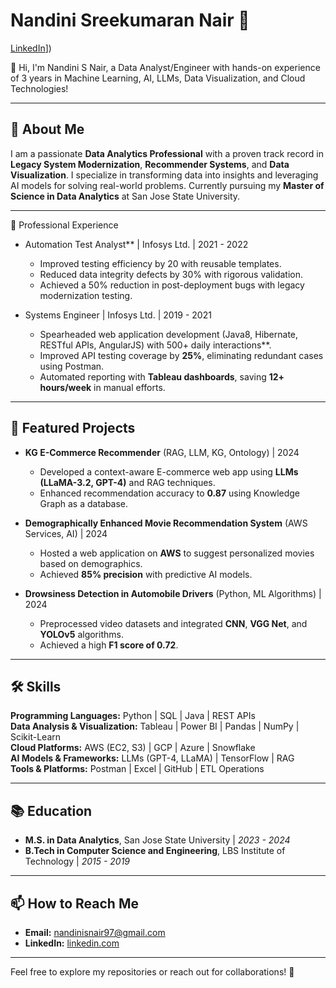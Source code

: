 # Nandini Sreekumaran Nair 🚀  
[LinkedIn]([https://linkedin.comhttps://www.linkedin.com/in/nandini-sreekumaran-nair-963609169/)])

👋 Hi, I'm Nandini S Nair, a Data Analyst/Engineer with hands-on experience of 3 years in Machine Learning, AI, LLMs, Data Visualization, and Cloud Technologies!  

---

## 🚀 About Me  
I am a passionate **Data Analytics Professional** with a proven track record in **Legacy System Modernization**, **Recommender Systems**, and **Data Visualization**. 
I specialize in transforming data into insights and leveraging AI models for solving real-world problems. Currently pursuing my **Master of Science in Data Analytics** at San Jose State University.  

---

 💼 Professional Experience  

- Automation Test Analyst** | Infosys Ltd. | 2021 - 2022  
   - Improved testing efficiency by 20 with reusable templates.  
   - Reduced data integrity defects by 30% with rigorous validation.  
   - Achieved a 50% reduction in post-deployment bugs with legacy modernization testing.  

- Systems Engineer | Infosys Ltd. | 2019 - 2021  
   - Spearheaded web application development (Java8, Hibernate, RESTful APIs, AngularJS) with 500+ daily interactions**.  
   - Improved API testing coverage by **25%**, eliminating redundant cases using Postman.  
   - Automated reporting with **Tableau dashboards**, saving **12+ hours/week** in manual efforts.  

---

## 🌟 Featured Projects  

- **KG E-Commerce Recommender** (RAG, LLM, KG, Ontology) | 2024  
   - Developed a context-aware E-commerce web app using **LLMs (LLaMA-3.2, GPT-4)** and RAG techniques.  
   - Enhanced recommendation accuracy to **0.87** using Knowledge Graph as a database.  

- **Demographically Enhanced Movie Recommendation System** (AWS Services, AI) | 2024  
   - Hosted a web application on **AWS** to suggest personalized movies based on demographics.  
   - Achieved **85% precision** with predictive AI models.  

- **Drowsiness Detection in Automobile Drivers** (Python, ML Algorithms) | 2024  
   - Preprocessed video datasets and integrated **CNN**, **VGG Net**, and **YOLOv5** algorithms.  
   - Achieved a high **F1 score of 0.72**.  

---

## 🛠 Skills  

**Programming Languages:** Python | SQL | Java | REST APIs  
**Data Analysis & Visualization:** Tableau | Power BI | Pandas | NumPy | Scikit-Learn  
**Cloud Platforms:** AWS (EC2, S3) | GCP | Azure | Snowflake  
**AI Models & Frameworks:** LLMs (GPT-4, LLaMA) | TensorFlow | RAG  
**Tools & Platforms:** Postman | Excel | GitHub | ETL Operations  

---

## 📚 Education  

- **M.S. in Data Analytics**, San Jose State University | *2023 - 2024*  
- **B.Tech in Computer Science and Engineering**, LBS Institute of Technology | *2015 - 2019*  

---

## 📫 How to Reach Me  

- **Email:** nandinisnair97@gmail.com  
- **LinkedIn:** [linkedin.com]([https://linkedin.com](https://www.linkedin.com/in/nandini-sreekumaran-nair-963609169/))  

---

Feel free to explore my repositories or reach out for collaborations! 🚀  
